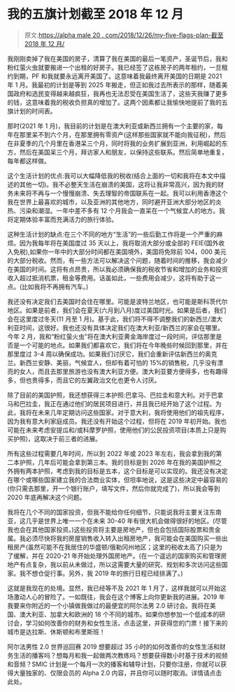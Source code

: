 # 我的五旗计划截至 2018 年 12 月

> 原文:[https://alpha male 20 . com/2018/12/26/my-five-flags-plan-截至 2018 年 12 月/](https://alphamale20.com/2018/12/26/my-five-flags-plan-as-of-december-2018/)

我刚刚卖掉了我在美国的房子，清算了我在美国的最后一笔资产，圣诞节后，我和粉红萤火虫就要搬进一个出租的好房子。我已经签了这栋房子的两年租约，一旦租约到期，PF 和我就要永远离开美国了。这意味着我最终离开美国的日期是 2021 年 1 月。我最初的计划是等到 2025 年搬走，但正如我过去所表示的那样，随着美国政府和选民变得越来越疯狂，我再也无法忍受在美国生活了，这些天我赚了更多的钱，这意味着我的税收负担真的增加了。这两个因素都让我愉快地提前了我的五旗计划的时间表。

那时(2021 年 1 月)，我目前的计划是在澳大利亚或新西兰拥有一个主要的家，每年在那里呆不到六个月，在那里拥有零资产(这样那些国家就不能向我征税)，然后在非夏季的几个月里在香港呆三个月，同时将我的业务扩展到亚洲，利用崛起的东方，然后在美国呆三个月，拜访家人和朋友，以保持这些联系。然后简单地重复，每年都这样做。

这个生活计划的优点:我可以大幅降低我的税收(结合上面的一切和我将在本文中描述的其他一切)。我不必整天生活在崩溃的美国，这将让我非常高兴，因为我的财务未来将不再与一个慢慢崩溃、失去理智的帝国联系在一起。我可以利用香港这个我在世界上最喜欢的城市，以及亚洲的其他地方，同时避开亚洲大部分地区的炎热、污染和潮湿。一年中差不多有 12 个月我会一直呆在一个气候宜人的地方。我将定期体验丰富而充满活力的旅行体验。

这种生活计划的缺点:在三个不同的地方“生活”的一些后勤工作将是一个严重的麻烦。因为我每年将在美国度过 35 天以上，我将取消大部分或全部的 FEIE(国外收入免税),如果你一年中的大部分时间都在美国境外，美国将免除前 104，000 美元的大部分税收。然而，有一些方法可以解决这个问题，随着时间的推移，我会减少在美国的时间。这将有点昂贵，所以我必须确保我的税收节省和增加的业务和投资收入超过抵消机票，租金等费用。话虽如此，一些费用会减少，这将有助于这一点。(比如我将不再拥有汽车。)

我还没有决定我们去美国时会住在哪里。可能是波特兰地区，也可能是斯科茨代尔地区。如果是前者，我们会在夏天(六月到八月)度过美国时光。如果是后者，我们会在这里度过冬天(11 月至 1 月)。基于此，我们将不得不调整我们的新西兰/澳大利亚时间，这很好。我也还没有具体决定我们在澳大利亚/新西兰的家会在哪里。今年 2 月，我和“粉红萤火虫”将在澳大利亚黄金海岸度过一段时间，评估那里是否是一个可能的地点。如果我们都喜欢它，我们将在今年晚些时候回到那里，并在那里度过 3-4 周以确保成功。如果我们讨厌它，我们会重新评估新西兰的奥克兰。新西兰安静、美丽，气候宜人，但却有着可怕的 15%的销售税，几乎没有漂亮的女人，而且去那里旅游也没有澳大利亚方便。澳大利亚要方便得多，也有趣得多，但也贵得多，而且它的左翼政治文化也更令人讨厌。

除了目前的美国护照，我还想获得三本护照:巴拿马、巴拉圭和意大利。对于巴拿马和巴拉圭，我正在通过他们的居民项目进行，并且我已经开始了这个过程。为此，我将在未来几年定期访问这些国家。对于意大利，我将使用他们的祖先程序，因为我有意大利家庭成员。我还没有开始这个过程，但将在 2019 年初开始。我也可能在未来考虑安提瓜和/或科摩罗护照，使用他们的公民投资项目(本质上只是购买护照)，这取决于前三者的进展。

所有这些过程需要几年时间，所以到 2022 年或 2023 年左右，我会拿到我的第二本护照，几年后可能会拿到第三本。我的目标是到 2026 年在我的美国护照之外拥有两本护照，考虑到我的目标是五本，这个目标是可以实现的。我还没有决定在哪个或哪些国家建立我的合法商业实体，但坦率地说，这是这些决定中最容易的(你只需去那里，开一个银行账户，填写文件，然后你就完成了)，所以我会等到 2020 年底再解决这个问题。

我将在几个不同的国家投资，但我不能给你任何细节，只能说我将主要关注东南亚，这几乎是世界上唯一一个在未来 30-40 年有很大机会做得很好的地区。(尽管我也会在其他国家投资。)这些投资将主要是房地产，但也会包括国际股票和贵金属。我必须尽快将我的房屋销售收入转入出租房地产，我可能会在美国购买一些出租房产(虽然可能不在我居住的华盛顿/俄勒冈州地区；这里的税收太高了)只是为了缓解，并在 2020-21 年开始处理外国房地产。(在一个遥远的国家购买和管理房地产有点复杂，我以前从未做过，所以这需要大量的研究、规划和多次访问这些国家。我不想仓促行事。另外，我 2019 年的旅行日程已经排满了。)

这就是我现在的处境。显然，我已经等不及 2021 年 1 月了，这样我就可以开始这场激动人心的冒险了。一如既往，我会在这个博客上向你更新我的进展。2019 年我要来你附近的一个小镇做我做过的最便宜的阿尔法男 2.0 研讨会。我将在美国、澳大利亚、加拿大和欧洲的 18 个不同的城市。如果你想参加一个低成本的研讨会，学习如何改善你的财务和女性生活，点击这里，并获得您的门票！接下来的城市是达拉斯、休斯顿和布里斯班！

阿尔法男性 2.0 世界巡回赛 2019 想要超过 35 小时的如何改善你的女性生活和财务生活的播客吗？想每月和我一起做两次教练吗？想要获得数小时基于技术的视频和音频？SMIC 计划是一个每月一次的播客和辅导计划，只要你注册，你就可以获得大量独家的、仅限会员的 Alpha 2.0 内容，并且你可以随时取消。详情请点击此处。